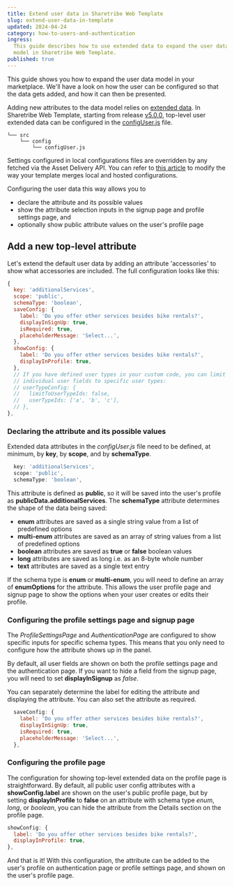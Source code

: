 ```yaml
---
title: Extend user data in Sharetribe Web Template
slug: extend-user-data-in-template
updated: 2024-04-24
category: how-to-users-and-authentication
ingress:
  This guide describes how to use extended data to expand the user data
  model in Sharetribe Web Template.
published: true
---
```


This guide shows you how to expand the user data model in your
marketplace. We'll have a look on how the user can be configured so that
the data gets added, and how it can then be presented.

Adding new attributes to the data model relies on
[extended data](/references/extended-data/). In Sharetribe Web Template,
starting from release
[v5.0.0](https://github.com/sharetribe/web-template/releases/tag/v5.0.0),
top-level user extended data can be configured in the
[configUser.js](https://github.com/sharetribe/web-template/blob/main/src/config/configUser.js)
file.

```shell
└── src
    └── config
        └── configUser.js
```

<info>

Settings configured in local configurations files are overridden by any
fetched via the Asset Delivery API. You can refer to
[this article](/template/hosted-and-local-configurations/) to modify the
way your template merges local and hosted configurations.

</info>

Configuring the user data this way allows you to

- declare the attribute and its possible values
- show the attribute selection inputs in the signup page and profile
  settings page, and
- optionally show public attribute values on the user's profile page

## Add a new top-level attribute

Let's extend the default user data by adding an attribute 'accessories'
to show what accessories are included. The full configuration looks like
this:

```js
{
  key: 'additionalServices',
  scope: 'public',
  schemaType: 'boolean',
  saveConfig: {
    label: 'Do you offer other services besides bike rentals?',
    displayInSignUp: true,
    isRequired: true,
    placeholderMessage: 'Select...',
  },
  showConfig: {
    label: 'Do you offer other services besides bike rentals?',
    displayInProfile: true,
  },
  // If you have defined user types in your custom code, you can limit
  // individual user fields to specific user types:
  // userTypeConfig: {
  //   limitToUserTypeIds: false,
  //   userTypeIds: ['a', 'b', 'c'],
  // },
},
```

### Declaring the attribute and its possible values

Extended data attributes in the _configUser.js_ file need to be defined,
at minimum, by **key**, by **scope**, and by **schemaType**.

```js
  key: 'additionalServices',
  scope: 'public',
  schemaType: 'boolean',
```

This attribute is defined as **public**, so it will be saved into the
user's profile as **publicData.additionalServices**. The **schemaType**
attribute determines the shape of the data being saved:

- **enum** attributes are saved as a single string value from a list of
  predefined options
- **multi-enum** attributes are saved as an array of string values from
  a list of predefined options
- **boolean** attributes are saved as **true** or **false** boolean
  values
- **long** attributes are saved as long i.e. as an 8-byte whole number
- **text** attributes are saved as a single text entry

If the schema type is **enum** or **multi-enum**, you will need to
define an array of **enumOptions** for the attribute. This allows the
user profile page and signup page to show the options when your user
creates or edits their profile.

### Configuring the profile settings page and signup page

The _ProfileSettingsPage_ and _AuthenticationPage_ are configured to
show specific inputs for specific schema types. This means that you only
need to configure how the attribute shows up in the panel.

By default, all user fields are shown on both the profile settings page
and the authentication page. If you want to hide a field from the signup
page, you will need to set **displayInSignup** as _false_.

You can separately determine the label for editing the attribute and
displaying the attribute. You can also set the attribute as required.

```js
  saveConfig: {
    label: 'Do you offer other services besides bike rentals?',
    displayInSignUp: true,
    isRequired: true,
    placeholderMessage: 'Select...',
  },
```

### Configuring the profile page

The configuration for showing top-level extended data on the profile
page is straightforward. By default, all public user config attributes
with a **showConfig.label** are shown on the user's public profile page,
but by setting **displayInProfile** to **false** on an attribute with
schema type _enum_, _long_, or _boolean_, you can hide the attribute
from the Details section on the profile page.

```js
showConfig: {
  label: 'Do you offer other services besides bike rentals?',
  displayInProfile: true,
},
```

And that is it! With this configuration, the attribute can be added to
the user's profile on authentication page or profile settings page, and
shown on the user's profile page.
